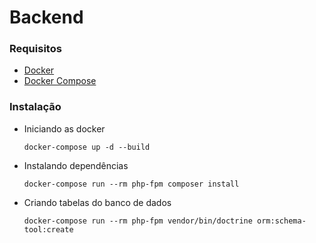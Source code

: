 # Backend

### Requisitos

- [Docker](https://docs.docker.com/install/linux/docker-ce/ubuntu/)
- [Docker Compose](https://docs.docker.com/compose/install/)

### Instalação

- Iniciando as docker

  `docker-compose up -d --build`

- Instalando dependências

  `docker-compose run --rm php-fpm composer install`

- Criando tabelas do banco de dados

  `docker-compose run --rm php-fpm vendor/bin/doctrine orm:schema-tool:create`
